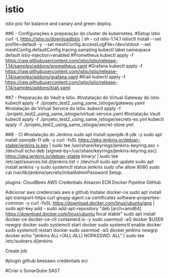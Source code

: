# istio
istio poc for balance and canary and green deploy.

##6 - Configurações e preparação do cluster de kubernetes.
#Setup Istio
curl -L https://istio.io/downloadIstio | sh -
cd istio-1.14.1
istioctl install --set profile=default -y --set meshConfig.accessLogFile=/dev/stdout --set meshConfig.defaultConfig.tracing.sampling
kubectl label namespace default istio-injection=enabled
#Prometheus
kubectl apply -f https://raw.githubusercontent.com/istio/istio/release-1.14/samples/addons/prometheus.yaml
#Grafana
kubectl apply -f https://raw.githubusercontent.com/istio/istio/release-1.14/samples/addons/grafana.yaml
#Kiali
kubectl apply -f https://raw.githubusercontent.com/istio/istio/release-1.14/samples/addons/kiali.yaml

##7 - Preparação do Vault e Istio.
#Instalação do Virtual Gateway do Istio.
kubectl apply -f ./projeto_test2_using_same_istiogw/gateway.yaml
#Instalação do Virtual Service do Istio.
kubectl apply -f ./projeto_test2_using_same_istiogw/virtual-service.yaml
#Instalação Vault
kubectl apply -f ./projeto_test2_using_same_istiogw/secrets-es.yml
kubectl apply -f ./projeto_test2_using_same_istiogw/secret-store.yml

##8 - CI
#Instalação do Jenkins
sudo apt install openjdk-8-jdk -y
sudo apt install openjdk-11-jdk -y
curl -fsSL https://pkg.jenkins.io/debian-stable/jenkins.io.key | sudo tee /usr/share/keyrings/jenkins-keyring.asc &gt; /dev/null
echo deb [signed-by=/usr/share/keyrings/jenkins-keyring.asc] https://pkg.jenkins.io/debian-stable binary/ | sudo tee /etc/apt/sources.list.d/jenkins.list &gt; /dev/null
sudo apt update
sudo apt install jenkins -y
sudo systemctl status jenkins
sudo ufw allow 8080
sudo cat /var/lib/jenkins/secrets/initialAdminPassword
Setup.

plugins:
CloudBees AWS Credentials
Amazon ECR
Docker Pipeline
GitHub

Adicionar aws credenciais
aws e github
Instalar docker-ce
sudo apt install apt-transport-https curl gnupg-agent ca-certificates software-properties-common -y
curl -fsSL https://download.docker.com/linux/ubuntu/gpg | sudo apt-key add -
sudo add-apt-repository "deb [arch=amd64] https://download.docker.com/linux/ubuntu focal stable"
sudo apt install docker-ce docker-ce-cli containerd.io -y
sudo usermod -aG docker $USER
newgrp docker
sudo systemctl start docker
sudo systemctl enable docker
sudo systemctl restart docker
sudo usermod -aG docker jenkins
newgrp docker
echo "jenkins ALL=(ALL:ALL) NOPASSWD: ALL" | sudo tee /etc/sudoers.d/jenkins

Create job 







#plugin
github
beesaws credentials
ecr



#Criar o SonarQube SAST




